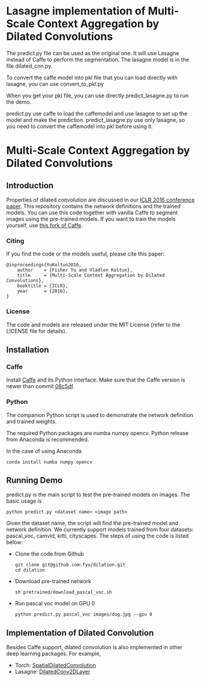 # Lasagne implementation of Multi-Scale Context Aggregation by Dilated Convolutions
The predict.py file can be used as the original one. It will use Lasagne instead of Caffe to perform
the segmentation. The lasagne model is in the file dilated_cnn.py.

To convert the caffe model into pkl file that you can load directly with lasagne, you can use
convert_to_pkl.py

When you get your pkl file, you can use directly predict_lasagne.py to run the demo.

predict.py use caffe to load the caffemodel and use lasagne to set up the model and make the
prediction.
predict_lasagne.py use only lasagne, so you need to convert the caffemodel into pkl before using it.

# Multi-Scale Context Aggregation by Dilated Convolutions

## Introduction

Properties of dilated convolution are discussed in our [ICLR 2016 conference paper](http://arxiv.org/abs/1511.07122). This repository contains the network definitions and the trained models. You can use this code together with vanilla Caffe to segment images using the pre-trained models. If you want to train the models yourself, use [this fork of Caffe](https://github.com/fyu/caffe-dilation).

### Citing

If you find the code or the models useful, please cite this paper:
```
@inproceedings{YuKoltun2016,
	author    = {Fisher Yu and Vladlen Koltun},
	title     = {Multi-Scale Context Aggregation by Dilated Convolutions},
	booktitle = {ICLR},
	year      = {2016},
}
```
### License

The code and models are released under the MIT License (refer to the LICENSE file for details).


## Installation
### Caffe

Install [Caffe](https://github.com/BVLC/caffe) and its Python interface. Make sure that the Caffe version is newer than commit [08c5df](https://github.com/BVLC/caffe/commit/08c5dfd53e6fd98148d6ce21e590407e38055984).

### Python

The companion Python script is used to demonstrate the network definition and trained weights.

The required Python packages are numba numpy opencv. Python release from Anaconda is recommended.

In the case of using Anaconda
```
conda install numba numpy opencv
```

## Running Demo

predict.py is the main script to test the pre-trained models on images. The basic usage is

    python predict.py <dataset name> <image path>

Given the dataset name, the script will find the pre-trained model and network definition. We currently support models trained from four datasets: pascal_voc, camvid, kitti, cityscapes. The steps of using the code is listed below:

* Clone the code from Github

    ```
    git clone git@github.com:fyu/dilation.git
    cd dilation
    ```
* Download pre-trained network

    ```
    sh pretrained/download_pascal_voc.sh
    ```
* Run pascal voc model on GPU 0

    ```
    python predict.py pascal_voc images/dog.jpg --gpu 0
    ```

## Implementation of Dilated Convolution

Besides Caffe support, dilated convolution is also implemented in other deep learning packages. For example,
* Torch: [SpatialDilatedConvolution](https://github.com/torch/nn/blob/master/doc/convolution.md#nn.SpatialDilatedConvolution)
* Lasagne: [DilatedConv2DLayer](http://lasagne.readthedocs.io/en/latest/modules/layers/conv.html?highlight=dilated#lasagne.layers.DilatedConv2DLayer)
